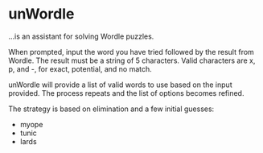 # unWordle
...is an assistant for solving Wordle puzzles.

When prompted, input the word you have tried followed by the result from Wordle.  The result must be a string of 5 characters.  Valid characters are x, p, and -, for exact, potential, and no match.

unWordle will provide a list of valid words to use based on the input provided.  The process repeats and the list of options becomes refined.

The strategy is based on elimination and a few initial guesses:
- myope
- tunic
- lards
